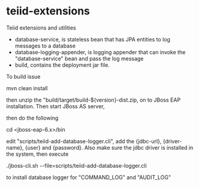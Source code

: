 teiid-extensions
================

Teiid extensions and utilities
 * database-service,  is stateless bean that has JPA entities to log messages to a database
 * database-logging-appender, is logging appender that can invoke the "database-service" bean and pass the log message
 * build, contains the deployment jar file.
 
 To build issue
 
 mvn clean install
 
 then unzip the "build/target/build-${version}-dist.zip, on to JBoss EAP installation. Then start JBoss AS server,
 
 then do the following
 
 cd <jboss-eap-6.x>/bin
 
 edit "scripts/teiid-add-database-logger.cli", add the {jdbc-url}, {driver-name}, {user} and {password}. 
 Also make sure the jdbc driver is installed in the system, then execute
 
 ./jboss-cli.sh --file=scripts/teiid-add-database-logger.cli
 
 to install database logger for "COMMAND_LOG" and "AUDIT_LOG"